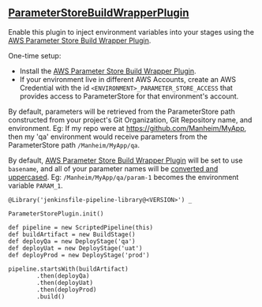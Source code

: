 ## [ParameterStoreBuildWrapperPlugin](../src/ParameterStoreBuildWrapperPlugin.groovy)

Enable this plugin to inject environment variables into your stages using the [AWS Parameter Store Build Wrapper Plugin](https://plugins.jenkins.io/aws-parameter-store/).

One-time setup:
* Install the [AWS Parameter Store Build Wrapper Plugin](https://plugins.jenkins.io/aws-parameter-store/).
* If your environment live in different AWS Accounts, create an AWS Credential with the id `<ENVIRONMENT>_PARAMETER_STORE_ACCESS` that provides access to ParameterStore for that environment's account.

By default, parameters will be retrieved from the ParameterStore path constructed from your project's Git Organization, Git Repository name, and environment. Eg: If my repo were at https://github.com/Manheim/MyApp, then my 'qa' environment would receive parameters from the ParameterStore path `/Manheim/MyApp/qa`.

By default, [AWS Parameter Store Build Wrapper Plugin](https://plugins.jenkins.io/aws-parameter-store/) will be set to use `basename`, and all of your parameter names will be [converted and uppercased](https://github.com/jenkinsci/aws-parameter-store-plugin/blob/master/src/main/java/hudson/plugins/awsparameterstore/AwsParameterStoreService.java#L309-L315).  Eg: `/Manheim/MyApp/qa/param-1` becomes the environment variable `PARAM_1`.

```
@Library('jenkinsfile-pipeline-library@<VERSION>') _

ParameterStorePlugin.init()

def pipeline = new ScriptedPipeline(this)
def buildArtifact = new BuildStage()
def deployQa = new DeployStage('qa')
def deployUat = new DeployStage('uat')
def deployProd = new DeployStage('prod')

pipeline.startsWith(buildArtifact)
        .then(deployQa)
        .then(deployUat)
        .then(deployProd)
        .build()
```
